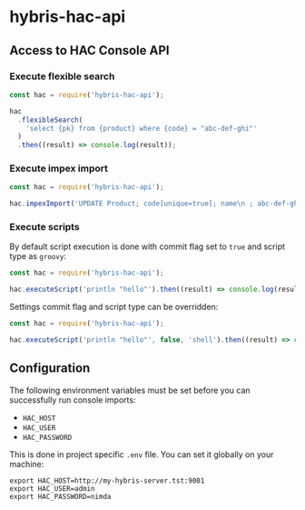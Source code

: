 # hybris-hac-api

## Access to HAC Console API

### Execute flexible search

```javascript
const hac = require('hybris-hac-api');

hac
  .flexibleSearch(
    'select {pk} from {product} where {code} = "abc-def-ghi"'
  )
  .then((result) => console.log(result));
```

### Execute impex import

```javascript
const hac = require('hybris-hac-api');

hac.impexImport('UPDATE Product; code[unique=true]; name\n ; abc-def-ghi ; My Product');
```

### Execute scripts

By default script execution is done with commit flag set to `true` and script type as `groovy`:

```javascript
const hac = require('hybris-hac-api');

hac.executeScript('println "hello"').then((result) => console.log(result));
```

Settings commit flag and script type can be overridden:

```javascript
const hac = require('hybris-hac-api');

hac.executeScript('println "hello"', false, 'shell').then((result) => console.log(result));
```

## Configuration

The following environment variables must be set before you can successfully run console imports:

- `HAC_HOST`
- `HAC_USER`
- `HAC_PASSWORD`

This is done in project specific `.env` file. You can set it globally on your machine:

```shell
export HAC_HOST=http://my-hybris-server.tst:9001
export HAC_USER=admin
export HAC_PASSWORD=nimda
```
